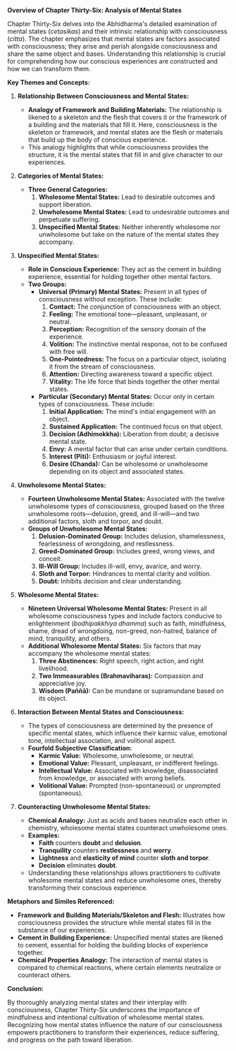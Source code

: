 **Overview of Chapter Thirty-Six: Analysis of Mental States**

Chapter Thirty-Six delves into the Abhidharma's detailed examination of mental states (*cetasikas*) and their intrinsic relationship with consciousness (*citta*). The chapter emphasizes that mental states are factors associated with consciousness; they arise and perish alongside consciousness and share the same object and bases. Understanding this relationship is crucial for comprehending how our conscious experiences are constructed and how we can transform them.

**Key Themes and Concepts:**

1. **Relationship Between Consciousness and Mental States:**
   - **Analogy of Framework and Building Materials:** The relationship is likened to a skeleton and the flesh that covers it or the framework of a building and the materials that fill it. Here, consciousness is the skeleton or framework, and mental states are the flesh or materials that build up the body of conscious experience.
   - This analogy highlights that while consciousness provides the structure, it is the mental states that fill in and give character to our experiences.

2. **Categories of Mental States:**
   - **Three General Categories:**
     1. **Wholesome Mental States:** Lead to desirable outcomes and support liberation.
     2. **Unwholesome Mental States:** Lead to undesirable outcomes and perpetuate suffering.
     3. **Unspecified Mental States:** Neither inherently wholesome nor unwholesome but take on the nature of the mental states they accompany.

3. **Unspecified Mental States:**
   - **Role in Conscious Experience:** They act as the cement in building experience, essential for holding together other mental factors.
   - **Two Groups:**
     - **Universal (Primary) Mental States:** Present in all types of consciousness without exception. These include:
       1. **Contact:** The conjunction of consciousness with an object.
       2. **Feeling:** The emotional tone—pleasant, unpleasant, or neutral.
       3. **Perception:** Recognition of the sensory domain of the experience.
       4. **Volition:** The instinctive mental response, not to be confused with free will.
       5. **One-Pointedness:** The focus on a particular object, isolating it from the stream of consciousness.
       6. **Attention:** Directing awareness toward a specific object.
       7. **Vitality:** The life force that binds together the other mental states.
     - **Particular (Secondary) Mental States:** Occur only in certain types of consciousness. These include:
       1. **Initial Application:** The mind's initial engagement with an object.
       2. **Sustained Application:** The continued focus on that object.
       3. **Decision (Adhimokkha):** Liberation from doubt; a decisive mental state.
       4. **Envy:** A mental factor that can arise under certain conditions.
       5. **Interest (Pīti):** Enthusiasm or joyful interest.
       6. **Desire (Chanda):** Can be wholesome or unwholesome depending on its object and associated states.

4. **Unwholesome Mental States:**
   - **Fourteen Unwholesome Mental States:** Associated with the twelve unwholesome types of consciousness, grouped based on the three unwholesome roots—delusion, greed, and ill-will—and two additional factors, sloth and torpor, and doubt.
   - **Groups of Unwholesome Mental States:**
     1. **Delusion-Dominated Group:** Includes delusion, shamelessness, fearlessness of wrongdoing, and restlessness.
     2. **Greed-Dominated Group:** Includes greed, wrong views, and conceit.
     3. **Ill-Will Group:** Includes ill-will, envy, avarice, and worry.
     4. **Sloth and Torpor:** Hindrances to mental clarity and volition.
     5. **Doubt:** Inhibits decision and clear understanding.

5. **Wholesome Mental States:**
   - **Nineteen Universal Wholesome Mental States:** Present in all wholesome consciousness types and include factors conducive to enlightenment (*bodhipakkhiya dhamma*) such as faith, mindfulness, shame, dread of wrongdoing, non-greed, non-hatred, balance of mind, tranquility, and others.
   - **Additional Wholesome Mental States:** Six factors that may accompany the wholesome mental states:
     1. **Three Abstinences:** Right speech, right action, and right livelihood.
     2. **Two Immeasurables (Brahmaviharas):** Compassion and appreciative joy.
     3. **Wisdom (Paññā):** Can be mundane or supramundane based on its object.

6. **Interaction Between Mental States and Consciousness:**
   - The types of consciousness are determined by the presence of specific mental states, which influence their karmic value, emotional tone, intellectual association, and volitional aspect.
   - **Fourfold Subjective Classification:**
     - **Karmic Value:** Wholesome, unwholesome, or neutral.
     - **Emotional Value:** Pleasant, unpleasant, or indifferent feelings.
     - **Intellectual Value:** Associated with knowledge, disassociated from knowledge, or associated with wrong beliefs.
     - **Volitional Value:** Prompted (non-spontaneous) or unprompted (spontaneous).

7. **Counteracting Unwholesome Mental States:**
   - **Chemical Analogy:** Just as acids and bases neutralize each other in chemistry, wholesome mental states counteract unwholesome ones.
   - **Examples:**
     - **Faith** counters **doubt** and **delusion**.
     - **Tranquility** counters **restlessness** and **worry**.
     - **Lightness** and **elasticity of mind** counter **sloth and torpor**.
     - **Decision** eliminates **doubt**.
   - Understanding these relationships allows practitioners to cultivate wholesome mental states and reduce unwholesome ones, thereby transforming their conscious experience.

**Metaphors and Similes Referenced:**

- **Framework and Building Materials/Skeleton and Flesh:** Illustrates how consciousness provides the structure while mental states fill in the substance of our experiences.
- **Cement in Building Experience:** Unspecified mental states are likened to cement, essential for holding the building blocks of experience together.
- **Chemical Properties Analogy:** The interaction of mental states is compared to chemical reactions, where certain elements neutralize or counteract others.

**Conclusion:**

By thoroughly analyzing mental states and their interplay with consciousness, Chapter Thirty-Six underscores the importance of mindfulness and intentional cultivation of wholesome mental states. Recognizing how mental states influence the nature of our consciousness empowers practitioners to transform their experiences, reduce suffering, and progress on the path toward liberation.

